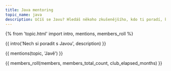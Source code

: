 ```yaml
---
title: Java mentoring
topic_name: java
description: Učíš se Javu? Hledáš někoho zkušenějšího, kdo ti poradí, když se zasekneš? Kdo ti ukáže správné postupy a nasměruje tě na kvalitní návody nebo kurzy?
---
```

{% from 'topic.html' import intro, mentions, members_roll %}

{{ intro('Nech si poradit s Javou', description) }}

{{ mentions(topic, 'Javě') }}

{{ members_roll(members, members_total_count, club_elapsed_months) }}
